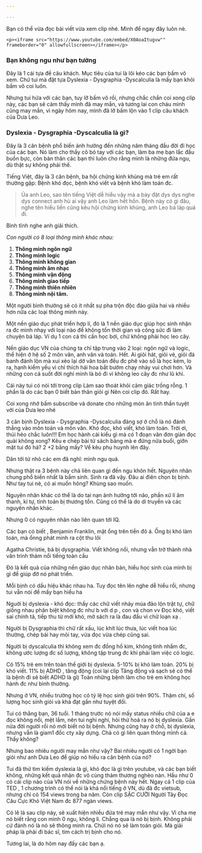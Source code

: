 ```yaml
---

---
```

Bạn có thể vừa đọc bài viết vừa xem clip nhé. Mình để ngay đây luôn nè.

    <p><iframe src="https://www.youtube.com/embed/X0AoaItugvw"" frameborder="0" allowfullscreen></iframe></p>

### Bạn không ngu như bạn tưởng

Đây là 1 cái tựa đề câu khách. Mục tiêu của tui là lôi kéo các bạn bấm vô xem. Chứ tui mà đặt tựa Dyslexia - Dysgraphia -Dyscalculia là mấy bạn khỏi bấm vô coi luôn.

Nhưng tui hứa với các bạn, tuy lỡ bấm vô rồi, nhưng chắc chắn coi xong clip này, các bạn sẽ cảm thấy mình đã may mắn, và tương lai con cháu mình cũng may mắn, vì ngày hôm nay, mình đã lỡ bấm lộn vào 1 clip câu khách của Dưa Leo.

### Dyslexia - Dysgraphia -Dyscalculia là gì?

Đây là 3 căn bệnh phổ biến ảnh hưởng đến những năm tháng đầu đời đi học của các bạn. Nó làm cho thầy cô bó tay với các bạn, làm ba mẹ bạn lắc đầu buồn bực, còn bản thân các bạn thì luôn cho rằng mình là những đứa ngu, dù thật sự không phải thế.

Tiếng Việt, đây là 3 căn bệnh, ba hội chứng kinh khủng mà trẻ em rất thường gặp: Bệnh khó đọc, bệnh khó viết và bệnh khó làm toán đc.

> Ủa anh Leo, sao tên tiếng Việt dễ hiểu vậy mà a bày đặt dys dys nghe dys connect anh hù ai vậy anh Leo làm hết hồn. Bệnh này có gì đâu, nghe tên hiểu liền cũng kêu hội chứng kinh khủng, anh Leo bá láp quá đi.

Bình tĩnh nghe anh giải thích.

_Con người có 8 loại thông minh khác nhau:_

1. **Thông minh ngôn ngữ**
2. **Thông minh logic**
3. **Thông minh không gian**
4. **Thông minh âm nhạc**
5. **Thông minh vận động**
6. **Thông minh giao tiếp**
7. **Thông minh thiên nhiên**
8. **Thông minh nội tâm.**

Một người bình thường sẽ có ít nhất sự pha trộn độc đáo giữa hai và nhiều hơn nữa các loại thông minh này.

Một nền giáo dục phát triển hợp lí, đó là 1 nền giáo dục giúp học sinh nhận ra đc mình nhạy với loại nào để không tốn thời gian và công sức đi làm chuyện bá láp. Ví dụ 1 con cá thì cần học bơi, chứ không phải học leo cây.

Nền giáo dục VN của chúng ta chỉ tập trung vào 2 loại: ngôn ngữ và logic, thể hiện ở hệ số 2 môn văn, anh văn và toán. Hết. Ai giỏi hát, giỏi vẻ, giỏi đá banh đánh lộn mà xui xẻo lại dở văn toán đều đc phê vào sổ là học kém, lo ra, hạnh kiểm yếu vì chỉ thích hái hoa bắt bướm chạy nhảy vui chơi hơn. Và những con cá suốt đời nghỉ mình là bỏ đi vì không leo cây đc như lũ khỉ.

Cái này tui có nói tới trong clip Làm sao thoát khỏi cảm giác trống rỗng. 1 phần là do các bạn 0 biết bản thân giỏi gì Nên coi clip đó. Rất hay.

Coi xong nhớ bấm subscribe và donate cho những món ăn tinh thần tuyệt vời của Dưa leo nhé

3 căn bịnh Dyslexia - Dysgraphia -Dyscalculia đáng sợ ở chỗ là nó đánh thẳng vào môn toán và môn văn. Khó đọc, khó viết, khó làm toán. Trời ơi, thúi hẻo chắc luôn!!! Em học hành cái kiểu gì mà có 1 đoạn văn đơn giản đọc quài không xong? Kêu e chép bài từ sách bảng mà e đứng nửa buổi, giỡn mặt tui đó hả? 2 +2 bằng mấy? Về kêu phụ huynh lên đây.

Dãn tới từ nhỏ các em đã nghĩ: mình ngu quá.

Nhưng thật ra 3 bệnh này chả liên quan gì đến ngu khôn hết. Nguyên nhân chung phổ biến nhất là bẩm sinh. Sinh ra đã vậy. Đâu ai điên chọn bị bịnh. Như tay tui nè, có ai muốn hông? Khùng sao muốn.

Nguyên nhân khác có thể là do tai nạn ảnh hưởng tới não, phần xử lí âm thanh, kí tự, tính toán bị thương tổn. Cũng có thể là do di truyền và các nguyên nhân khác.

Nhưng 0 có nguyên nhân nào liên quan tới IQ.

Các bạn có biết , Benjamin Franklin, mặt ổng trên tiền đô á. Ổng bị khó làm toán, mà ổnng phát minh ra cột thu lôi

Agatha Christie, bả bị dysgraphia. Viết không nổi, nhưng vẫn trở thành nhà văn trinh thám nổi tiếng toàn cầu

Đó là kết quả của những nền giáo dục nhân bản, hiểu học sinh của mình bị gì để giúp đỡ nó phát triển.

Mỗi bịnh có dấu hiệu khác nhau ha. Tuy đọc tên lên nghe dễ hiểu rồi, nhưng tui vẫn nói để mấy bạn hiểu ha

Nguời bị dyslexia - khó đọc: thấy các chữ viết nhảy múa đảo lộn trật tự, chữ giống nhau phân biệt không đc như b với d p , con và chon vv Đọc khó, viết sai chính tả, tiếp thu từ mới khó, mở sách ra là đau đầu vì chữ loạn xạ .

Người bị Dysgraphia thì chữ rất xấu, lúc khít lúc thưa, lúc viết hoa lúc thường, chép bài hay mỏi tay, vừa đọc vừa chép cũng sai.

Người bị dyscalculia thì không xem đc đồng hồ kim, không tính nhẩm đc, không ước lượng đc số lượng, không tập trung đc khi phải làm việc có logic.

Có 15% trẻ em trên toàn thế giới bị dyslexia. 5-10% bị khó làm toán. 20% bị khó viết. 11% bị ADHD , tăng động (coi lại clip Tăng động và sạch sẽ có thể là bệnh đi sẽ biết ADHD là gì) Toàn những bệnh làm cho trẻ em không học hành đc như bình thường.

Nhưng ở VN, nhiều trường học có tỷ lệ học sinh giỏi trên 90%. Thậm chí, số lượng học sinh giỏi và khá đạt gần như tuyệt đối.

Tui có thằng bạn, 36 tuổi. 1 tháng trước nó nói mấy status nhiều chữ của a e đọc không nổi, mệt lắm, nên tui nghi nghi, hỏi thử hoá ra nó bị dyslexia. Gần nửa đời người rồi nó mới biết nó bị bệnh. Nhưng cũng hay ở chỗ, bị dyslexia, nhưng vẫn là giam1 đốc cty xây dựng. Chả có gì liên quan thông mình cả. Thấy không?

Nhưng bao nhiêu người may mắn như vậy? Bai nhiêu người có 1 ngời bạn giỏi như anh Dưa Leo để giúp nó hiểu ra căn bệnh của nó?

Tui đã thử tìm kiếm dyslexia là gì, khó đọc là gì trên youtube, và các bạn biết không, những kết quả nhận đc vô cùng thảm thương nghèo nàn. Hầu như 0 có cái clip nào của VN nói về những chứng bệnh này hết. Ngay cả 1 clip của TED , 1 chương trình có thể nói là khá nổi tiếng ở VN, dù đã đc vietsub, nhưng chỉ có 154 views trong ba năm. Còn clip SẶC CƯỜI Người Tây Đọc Câu Cực Khó Việt Nam đc 877 ngàn views.

Có lẽ là sau clip này, sẽ xuất hiện nhiều đứa trẻ may mắn như vậy. Vì cha mẹ nó biết rằng con mình 0 ngu, không lì. Chẳng qua là nó bị bịnh. Không phải cứ đánh nó là nó sẽ thông minh ra. Chửi nó nó sẽ làm toán giỏi. Mà giải pháp là phải đi bác sĩ, tìm cách trị bịnh cho nó.

Tương lai, là do hôm nay đấy các bạn ạ.